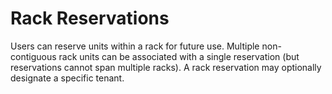 # Rack Reservations

Users can reserve units within a rack for future use. Multiple non-contiguous rack units can be associated with a single reservation (but reservations cannot span multiple racks). A rack reservation may optionally designate a specific tenant.
